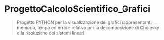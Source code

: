 # ProgettoCalcoloScientifico_Grafici
> Progetto PYTHON per la visualizzazione dei grafici rappresentanti memoria, tempo ed errore relativo per la decomposizione di Cholesky e la risoluzione dei sistemi lineari
